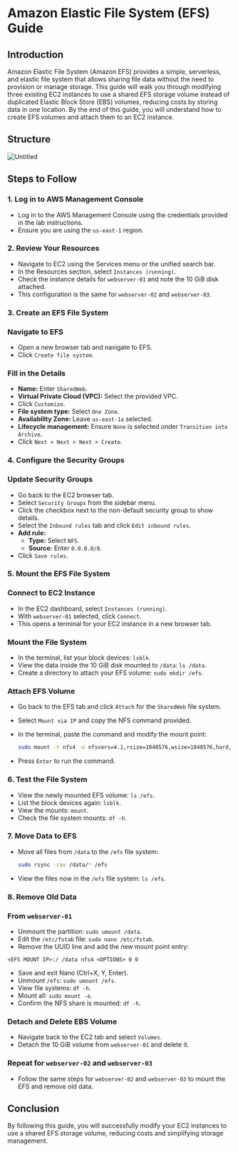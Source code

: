 # Amazon Elastic File System (EFS) Guide

## Introduction

Amazon Elastic File System (Amazon EFS) provides a simple, serverless, and elastic file system that allows sharing file data without the need to provision or manage storage. This guide will walk you through modifying three existing EC2 instances to use a shared EFS storage volume instead of duplicated Elastic Block Store (EBS) volumes, reducing costs by storing data in one location. By the end of this guide, you will understand how to create EFS volumes and attach them to an EC2 instance.

## Structure

![Untitled](https://prod-files-secure.s3.us-west-2.amazonaws.com/ae5789d5-3051-420d-8416-d817f388473e/91ed2b00-bff0-49ef-9509-6e293c6c52f7/Untitled.png)

## Steps to Follow

### 1. Log in to AWS Management Console

- Log in to the AWS Management Console using the credentials provided in the lab instructions.
- Ensure you are using the `us-east-1` region.

### 2. Review Your Resources

- Navigate to EC2 using the Services menu or the unified search bar.
- In the Resources section, select `Instances (running)`.
- Check the instance details for `webserver-01` and note the 10 GiB disk attached.
- This configuration is the same for `webserver-02` and `webserver-03`.

### 3. Create an EFS File System

### Navigate to EFS

- Open a new browser tab and navigate to EFS.
- Click `Create file system`.

### Fill in the Details

- **Name:** Enter `SharedWeb`.
- **Virtual Private Cloud (VPC):** Select the provided VPC.
- Click `Customize`.
- **File system type:** Select `One Zone`.
- **Availability Zone:** Leave `us-east-1a` selected.
- **Lifecycle management:** Ensure `None` is selected under `Transition into Archive`.
- Click `Next > Next > Next > Create`.

### 4. Configure the Security Groups

### Update Security Groups

- Go back to the EC2 browser tab.
- Select `Security Groups` from the sidebar menu.
- Click the checkbox next to the non-default security group to show details.
- Select the `Inbound rules` tab and click `Edit inbound rules`.
- **Add rule:**
    - **Type:** Select `NFS`.
    - **Source:** Enter `0.0.0.0/0`.
- Click `Save rules`.

### 5. Mount the EFS File System

### Connect to EC2 Instance

- In the EC2 dashboard, select `Instances (running)`.
- With `webserver-01` selected, click `Connect`.
- This opens a terminal for your EC2 instance in a new browser tab.

### Mount the File System

- In the terminal, list your block devices: `lsblk`.
- View the data inside the 10 GiB disk mounted to `/data`: `ls /data`.
- Create a directory to attach your EFS volume: `sudo mkdir /efs`.

### Attach EFS Volume

- Go back to the EFS tab and click `Attach` for the `SharedWeb` file system.
    
- Select `Mount via IP` and copy the NFS command provided.
    
- In the terminal, paste the command and modify the mount point:
    
    ```bash
    sudo mount -t nfs4 -o nfsvers=4.1,rsize=1048576,wsize=1048576,hard,timeo=600,retrans=2,noresvport [Your EFS Volume IP Here]:/ /efs
    ```
    
- Press `Enter` to run the command.
    

### 6. Test the File System

- View the newly mounted EFS volume: `ls /efs`.
- List the block devices again: `lsblk`.
- View the mounts: `mount`.
- Check the file system mounts: `df -h`.

### 7. Move Data to EFS

- Move all files from `/data` to the `/efs` file system:
    
    ```bash
    sudo rsync -rav /data/* /efs
    ```
    
- View the files now in the `/efs` file system: `ls /efs`.
    

### 8. Remove Old Data

### From `webserver-01`

- Unmount the partition: `sudo umount /data`.
- Edit the `/etc/fstab` file: `sudo nano /etc/fstab`.
- Remove the UUID line and add the new mount point entry:

```
<EFS MOUNT IP>:/ /data nfs4 <OPTIONS> 0 0

```

- Save and exit Nano (Ctrl+X, Y, Enter).
- Unmount `/efs`: `sudo umount /efs`.
- View file systems: `df -h`.
- Mount all: `sudo mount -a`.
- Confirm the NFS share is mounted: `df -h`.

### Detach and Delete EBS Volume

- Navigate back to the EC2 tab and select `Volumes`.
- Detach the 10 GiB volume from `webserver-01` and delete it.

### Repeat for `webserver-02` and `webserver-03`

- Follow the same steps for `webserver-02` and `webserver-03` to mount the EFS and remove old data.

## Conclusion

By following this guide, you will successfully modify your EC2 instances to use a shared EFS storage volume, reducing costs and simplifying storage management.